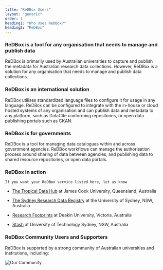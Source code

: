 ```yaml
---
title: "ReDBox Users"
layout: "generic"
order: 1
heading1: "Who Uses ReDBox?"
heading2: "ReDBox"
---
```

### ReDBox is a tool for any organisation that needs to manage and publish data
ReDBox is primarily used by Australian universities to capture and publish the metadata for Australian research data collections. However, ReDBox is a solution for any organisation that needs to manage and publish data collections.
### ReDBox is an international solution
ReDBox utilises standardized language files to configure it for usage in any language. ReDBox can be configured to integrate with the in-house or cloud hosted systems of any organisation and can publish data and metadata to any platform, such as DataCite conforming repositories, or open data publishing portals such as CKAN.
### ReDBox is for governments
ReDBox is a tool for managing data catalogues within and across government agencies. ReDBox workflows can manage the authorisation process around sharing of data between agencies, and publishing data to shared resource repositories, or open data portals.
### ReDBox in action
```If you want your ReDBox service listed here, let us know```

 * [The Tropical Data Hub](https://tropicaldatahub.org) at James Cook University, Queensland, Australia

 * [The Sydney Research Data Registry](https://rdmp.sydney.edu.au/redbox/default/home) at the University of Sydney, NSW, Australia

 * [Research Footprints](https://research-data.deakin.edu.au/footprints) at Deakin University, Victoria, Australia

 * [Stash](https://stash.research.uts.edu.au/) at University of Technology Sydney, NSW, Australia
### ReDBox Community Users and Supporters
ReDBox is supported by a strong community of Australian universities and institutions, including:

![Our Community](./images/logos.png)

